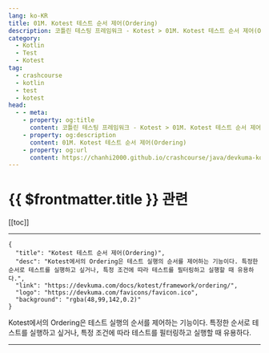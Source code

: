 ```yaml
---
lang: ko-KR
title: 01M. Kotest 테스트 순서 제어(Ordering)
description: 코틀린 테스팅 프레임워크 - Kotest > 01M. Kotest 테스트 순서 제어(Ordering)
category: 
  - Kotlin
  - Test
  - Kotest
tag: 
  - crashcourse
  - kotlin
  - test
  - kotest
head:
  - - meta:
    - property: og:title
      content: 코틀린 테스팅 프레임워크 - Kotest > 01M. Kotest 테스트 순서 제어(Ordering)
    - property: og:description
      content: 01M. Kotest 테스트 순서 제어(Ordering)
    - property: og:url
      content: https://chanhi2000.github.io/crashcourse/java/devkuma-kotest/01-kotest-framework/01M.html
---
```


# {{ $frontmatter.title }} 관련

[[toc]]

---

```component VPCard
{
  "title": "Kotest 테스트 순서 제어(Ordering)",
  "desc": "Kotest에서의 Ordering은 테스트 실행의 순서를 제어하는 기능이다. 특정한 순서로 테스트를 실행하고 싶거나, 특정 조건에 따라 테스트를 필터링하고 실행할 때 유용하다.",
  "link": "https://devkuma.com/docs/kotest/framework/ordering/",
  "logo": "https://devkuma.com/favicons/favicon.ico",
  "background": "rgba(48,99,142,0.2)"  
}
```

Kotest에서의 Ordering은 테스트 실행의 순서를 제어하는 기능이다. 특정한 순서로 테스트를 실행하고 싶거나, 특정 조건에 따라 테스트를 필터링하고 실행할 때 유용하다.

---

<TagLinks />